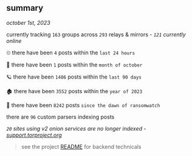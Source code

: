 
## summary
_october 1st, 2023_

currently tracking `163` groups across `293` relays & mirrors - _`121` currently online_

⏲ there have been `4` posts within the `last 24 hours`

🦈 there have been `1` posts within the `month of october`

🪐 there have been `1486` posts within the `last 90 days`

🏚 there have been `3552` posts within the `year of 2023`

🦕 there have been `8242` posts `since the dawn of ransomwatch`

there are `96` custom parsers indexing posts

_`20` sites using v2 onion services are no longer indexed - [support.torproject.org](https://support.torproject.org/onionservices/v2-deprecation/)_

> see the project [README](https://github.com/joshhighet/ransomwatch#ransomwatch--) for backend technicals
